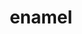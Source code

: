 ---
title: enamel
description_markdown:
homepage_description_markdown: Enamel
frontpage: true
_gallery_date:
permalink: https://www.leoniebennett.co.uk/gallery/enamel/
archive: false
main_image_path: /uploads/lbennett02-1.jpg
image_caption: silver and enamel earrings
display_title: true
images:
  - image_path: /uploads/lbennett03-1.jpg
    image_title:
    image_description:
  - image_path: /uploads/lbennett01-1.jpg
    image_title:
    image_description:
  - image_path: /uploads/lbennett05.jpg
    image_title:
    image_description:
  - image_path: /uploads/lbennett02-1-1.jpg
    image_title:
    image_description:
  - image_path:
    image_title:
    image_description:
_options:
  image_path:
    width: 1200
    height: 1200
    resize_style: contain
    mime_type: image/jpeg
  main_image_path:
    width: 1200
    height: 800
    resize_style: contain
    mime_type: image/jpeg
_comments:
  title: Gallery title
  permalink: Be careful editing this
  main_image_path: Image used to represent your gallery
  images: Add and edit your gallery images here
  image_description: Might only be shown in the close up of an image
  archive: Not used yet!
  frontpage: Show this gallery on the homepage
  homepage_description_markdown: Text used on homepage if shown
---